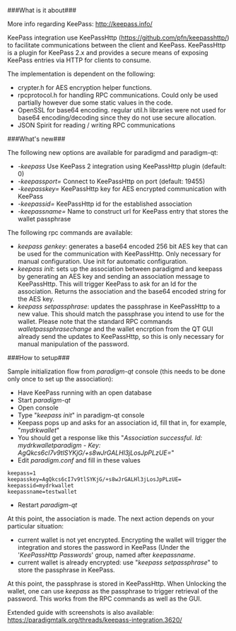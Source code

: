 ###What is it about###

More info regarding KeePass: http://keepass.info/

KeePass integration use KeePassHttp (https://github.com/pfn/keepasshttp/) to facilitate communications between the client and KeePass. KeePassHttp is a plugin for KeePass 2.x and provides a secure means of exposing KeePass entries via HTTP for clients to consume.

The implementation is dependent on the following:
 - crypter.h for AES encryption helper functions.
 - rpcprotocol.h for handling RPC communications. Could only be used partially however due some static values in the code.
 - OpenSSL for base64 encoding. regular util.h libraries were not used for base64 encoding/decoding since they do not use secure allocation.
 - JSON Spirit for reading / writing RPC communications

###What's new###

The following new options are available for paradigmd and paradigm-qt:
 - _-keepass_ Use KeePass 2 integration using KeePassHttp plugin (default: 0)
 - _-keepassport=_ Connect to KeePassHttp on port (default: 19455)
 - _-keepasskey=_ KeePassHttp key for AES encrypted communication with KeePass
 - _-keepassid=_ KeePassHttp id for the established association
 - _-keepassname=_ Name to construct url for KeePass entry that stores the wallet passphrase

The following rpc commands are available:

 - _keepass genkey_: generates a base64 encoded 256 bit AES key that can be used for the communication with KeePassHttp. Only necessary for manual configuration. Use init for automatic configuration.
 - _keepass init_: sets up the association between paradigmd and keepass by generating an AES key and sending an association message to KeePassHttp. This will trigger KeePass to ask for an Id for the association. Returns the association and the base64 encoded string for the AES key.
 - _keepass setpassphrase_: updates the passphrase in KeePassHttp to a new value. This should match the passphrase you intend to use for the wallet. Please note that the standard RPC commands _walletpassphrasechange_ and the wallet encrption from the QT GUI already send the updates to KeePassHttp, so this is only necessary for manual manipulation of the password.

###How to setup###

Sample initialization flow from _paradigm-qt_ console (this needs to be done only once to set up the association):

 - Have KeePass running with an open database
 - Start _paradigm-qt_
 - Open console
 - Type "_keepass init_" in paradigm-qt console
 - Keepass pops up and asks for an association id, fill that in, for example, "_mydrkwallet_"
 - You should get a response like this "_Association successful. Id: mydrkwalletparadigm - Key: AgQkcs6cI7v9tlSYKjG/+s8wJrGALHl3jLosJpPLzUE=_"
 - Edit _paradigm.conf_ and fill in these values
```
keepass=1
keepasskey=AgQkcs6cI7v9tlSYKjG/+s8wJrGALHl3jLosJpPLzUE=
keepassid=mydrkwallet
keepassname=testwallet
```
 - Restart _paradigm-qt_

At this point, the association is made. The next action depends on your particular situation:

 - current wallet is not yet encrypted. Encrypting the wallet will trigger the integration and stores the password in KeePass (Under the '_KeePassHttp Passwords_' group, named after _keepassname_.
 - current wallet is already encrypted: use "_keepass setpassphrase_" to store the passphrase in KeePass.

At this point, the passphrase is stored in KeePassHttp. When Unlocking the wallet, one can use _keepass_ as the passphrase to trigger retrieval of the password. This works from the RPC commands as well as the GUI.

Extended guide with screenshots is also available: https://paradigmtalk.org/threads/keepass-integration.3620/
